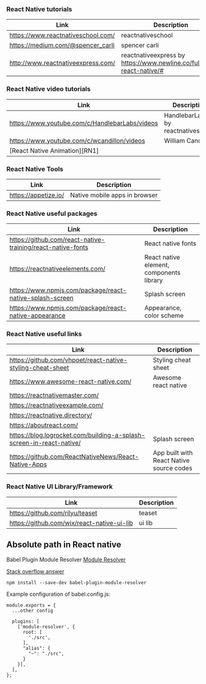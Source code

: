 ### React Native tutorials
| Link | Description |
| ------ | ------ |
|  https://www.reactnativeschool.com/ | reactnativeschool  |
|  https://medium.com/@spencer_carli | spencer carli  |
|  http://www.reactnativeexpress.com/ | reactnativeexpress by https://www.newline.co/fullstack-react-native/#  |


### React Native video tutorials
| Link | Description |
| ------ | ------ |
|  https://www.youtube.com/c/HandlebarLabs/videos | HandlebarLabs by reactnativeschool |
|  https://www.youtube.com/c/wcandillon/videos | William Candillon |
|  [React Native Animation][RN1] |



### React Native Tools
| Link | Description |
| ------ | ------ |
|  https://appetize.io/ | Native mobile apps in browser  |

### React Native useful packages
| Link | Description |
| ------ | ------ |
|  https://github.com/react-native-training/react-native-fonts | React native fonts  |
|  https://reactnativeelements.com/ | React native element, components library  |
|  https://www.npmjs.com/package/react-native-splash-screen | Splash screen  |
|  https://www.npmjs.com/package/react-native-appearance | Appearance, color scheme  |




### React Native useful links
| Link | Description |
| ------ | ------ |
|  https://github.com/vhpoet/react-native-styling-cheat-sheet | Styling cheat sheet  |
|  https://www.awesome-react-native.com/ | Awesome react native  |
|  https://reactnativemaster.com/  |
| https://reactnativeexample.com/ |
| https://reactnative.directory/ |
| https://aboutreact.com/ |
| https://blog.logrocket.com/building-a-splash-screen-in-react-native/ | Splash screen |
| https://github.com/ReactNativeNews/React-Native-Apps | App built with React Native source codes  |




### React Native UI Library/Framework
| Link | Description |
| ------ | ------ |
|  https://github.com/rilyu/teaset | teaset  |
|  https://github.com/wix/react-native-ui-lib | ui lib  |




 ## Absolute path in React native
 Babel Plugin Module Resolver [Module Resolver](https://github.com/tleunen/babel-plugin-module-resolver)
 
 [Stack overflow answer](https://stackoverflow.com/a/57039921/3882241)
 ```
 npm install --save-dev babel-plugin-module-resolver 
```
Example configuration of babel.config.js:

```
module.exports = {
  ...other config

  plugins: [
    ['module-resolver', {
      root: [
        './src',
      ],
      "alias": {
        "~": "./src",
      }
    }],
  ],
};
```

